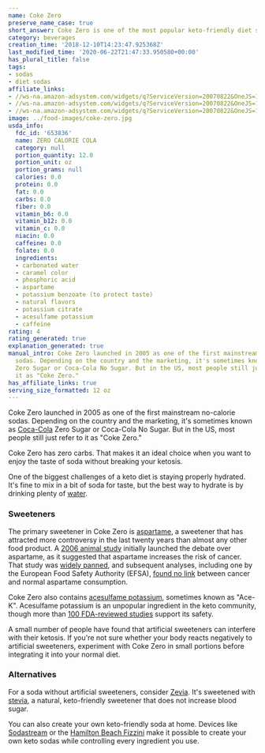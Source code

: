 ```yaml
---
name: Coke Zero
preserve_name_case: true
short_answer: Coke Zero is one of the most popular keto-friendly diet sodas available.
category: beverages
creation_time: '2018-12-10T14:23:47.925368Z'
last_modified_time: '2020-06-22T21:47:33.950580+00:00'
has_plural_title: false
tags:
- sodas
- diet sodas
affiliate_links:
- //ws-na.amazon-adsystem.com/widgets/q?ServiceVersion=20070822&OneJS=1&Operation=GetAdHtml&MarketPlace=US&source=ss&ref=as_ss_li_til&ad_type=product_link&tracking_id=isitketo-20&language=en_US&marketplace=amazon&region=US&placement=B0184SHO9Y&asins=B0184SHO9Y&linkId=6e5ce6e52299186fd1517f1e86f153dd&show_border=true&link_opens_in_new_window=true
- //ws-na.amazon-adsystem.com/widgets/q?ServiceVersion=20070822&OneJS=1&Operation=GetAdHtml&MarketPlace=US&source=ss&ref=as_ss_li_til&ad_type=product_link&tracking_id=isitketo-20&language=en_US&marketplace=amazon&region=US&placement=B07QFYVP78&asins=B07QFYVP78&linkId=dc1cba1126fbcce9783bd18b20cd9f0d&show_border=true&link_opens_in_new_window=true
- //ws-na.amazon-adsystem.com/widgets/q?ServiceVersion=20070822&OneJS=1&Operation=GetAdHtml&MarketPlace=US&source=ss&ref=as_ss_li_til&ad_type=product_link&tracking_id=isitketo-20&language=en_US&marketplace=amazon&region=US&placement=B07H456HKL&asins=B07H456HKL&linkId=bcac7e1b3ca0eb6212d84acfd160aa99&show_border=true&link_opens_in_new_window=true
image: ../food-images/coke-zero.jpg
usda_info:
  fdc_id: '653836'
  name: ZERO CALORIE COLA
  category: null
  portion_quantity: 12.0
  portion_unit: oz
  portion_grams: null
  calories: 0.0
  protein: 0.0
  fat: 0.0
  carbs: 0.0
  fiber: 0.0
  vitamin_b6: 0.0
  vitamin_b12: 0.0
  vitamin_c: 0.0
  niacin: 0.0
  caffeine: 0.0
  folate: 0.0
  ingredients:
  - carbonated water
  - caramel color
  - phosphoric acid
  - aspartame
  - potassium benzoate (to protect taste)
  - natural flavors
  - potassium citrate
  - acesulfame potassium
  - caffeine
rating: 4
rating_generated: true
explanation_generated: true
manual_intro: Coke Zero launched in 2005 as one of the first mainstream no-calorie
  sodas. Depending on the country and the marketing, it's sometimes known as [Coca-Cola](/coca-cola)
  Zero Sugar or Coca-Cola No Sugar. But in the US, most people still just refer to
  it as "Coke Zero."
has_affiliate_links: true
serving_size_formatted: 12 oz
---
```

Coke Zero launched in 2005 as one of the first mainstream no-calorie sodas. Depending on the country and the marketing, it's sometimes known as [Coca-Cola](/coca-cola) Zero Sugar or Coca-Cola No Sugar. But in the US, most people still just refer to it as "Coke Zero."

Coke Zero has zero carbs. That makes it an ideal choice when you want to enjoy the taste of soda without breaking your ketosis.

One of the biggest challenges of a keto diet is staying properly hydrated. It's fine to mix in a bit of soda for taste, but the best way to hydrate is by drinking plenty of [water](/water).

### Sweeteners

The primary sweetener in Coke Zero is [aspartame](/aspartame), a sweetener that has attracted more controversy in the last twenty years than almost any other food product. A [2006 animal study](https://www.ncbi.nlm.nih.gov/pubmed/16507461) initially launched the debate over aspartame, as it suggested that aspartame increases the risk of cancer. That study was [widely panned](https://www.ncbi.nlm.nih.gov/pmc/articles/PMC1797853/), and subsequent analyses, including one by the European Food Safety Authority (EFSA), [found no link](https://www.efsa.europa.eu/en/press/news/131210) between cancer and normal aspartame consumption.

Coke Zero also contains [acesulfame potassium](/acesulfame-potassium), sometimes known as "Ace-K". Acesulfame potassium is an unpopular ingredient in the keto community, though more than [100 FDA-reviewed studies](https://www.fda.gov/food/food-additives-petitions/additional-information-about-high-intensity-sweeteners-permitted-use-food-united-states) support its safety.

A small number of people have found that artificial sweeteners can interfere with their ketosis. If you're not sure whether your body reacts negatively to artificial sweeteners, experiment with Coke Zero in small portions before integrating it into your normal diet.

### Alternatives

For a soda without artificial sweeteners, consider [Zevia](/zevia-soda). It's sweetened with [stevia](/stevia), a natural, keto-friendly sweetener that does not increase blood sugar.

You can also create your own keto-friendly soda at home. Devices like [Sodastream](https://amzn.to/2Roev3z) or the [Hamilton Beach Fizzini](https://amzn.to/2CJisHF) make it possible to create your own keto sodas while controlling every ingredient you use.
